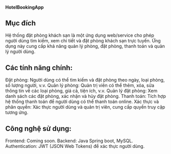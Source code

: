 #### HotelBookingApp


## Mục đích
Hệ thống đặt phòng khách sạn là một ứng dụng web/service cho phép người dùng tìm kiếm, xem chi tiết và đặt phòng khách sạn trực tuyến. Ứng dụng này cung cấp khả năng quản lý phòng, đặt phòng, thanh toán và quản lý người dùng.

## Các tính năng chính:

Đặt phòng: Người dùng có thể tìm kiếm và đặt phòng theo ngày, loại phòng, số lượng người, v.v.
Quản lý phòng: Quản trị viên có thể thêm, xóa, sửa thông tin về các loại phòng, giá cả, tiện ích, v.v.
Quản lý đặt phòng: Xem danh sách các đặt phòng, xác nhận và hủy đặt phòng.
Thanh toán: Tích hợp hệ thống thanh toán để người dùng có thể thanh toán online.
Xác thực và phân quyền: Xác thực người dùng và quản trị viên, cung cấp quyền truy cập tương ứng.


## Công nghệ sử dụng:

Frontend: Coming soon.
Backend: Java Spring boot, MySQL.
Authentication: JWT (JSON Web Tokens) để xác thực người dùng.
